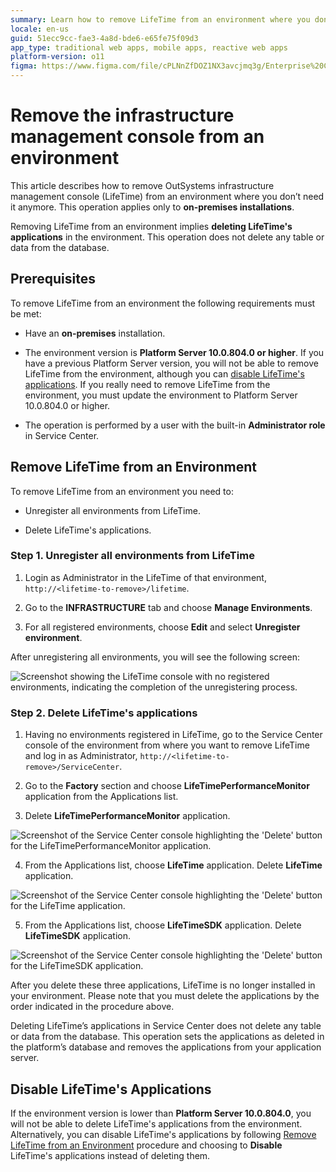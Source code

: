 ```yaml
---
summary: Learn how to remove LifeTime from an environment where you don’t need it anymore.
locale: en-us
guid: 51ecc9cc-fae3-4a8d-bde6-e65fe75f09d3
app_type: traditional web apps, mobile apps, reactive web apps
platform-version: o11
figma: https://www.figma.com/file/cPLNnZfDOZ1NX3avcjmq3g/Enterprise%20Customers?node-id=619:22
---
```


# Remove the infrastructure management console from an environment

This article describes how to remove OutSystems infrastructure management console (LifeTime) from an environment where you don’t need it anymore. This operation applies only to **on-premises installations**.

Removing LifeTime from an environment implies **deleting LifeTime's applications** in the environment. This operation does not delete any table or data from the database. 

## Prerequisites

To remove LifeTime from an environment the following requirements must be met:

* Have an **on-premises** installation.

* The environment version is **Platform Server 10.0.804.0 or higher**. If you have a previous Platform Server version, you will not be able to remove LifeTime from the environment, although you can [disable LifeTime's applications](https://success.outsystems.com/Support/Enterprise_Customers/Maintenance_and_Operations/Remove_the_infrastructure_management_console_from_an_environment#Disable_LifeTime's_Applications). If you really need to remove LifeTime from the environment, you must update the environment to Platform Server 10.0.804.0 or higher.

* The operation is performed by a user with the built-in **Administrator role** in Service Center.

## Remove LifeTime from an Environment

To remove LifeTime from an environment you need to:

* Unregister all environments from LifeTime.

* Delete LifeTime's applications.

### Step 1. Unregister all environments from LifeTime

1. Login as Administrator in the LifeTime of that environment, `http://<lifetime-to-remove>/lifetime`.

2. Go to the **INFRASTRUCTURE** tab and choose **Manage Environments**.

3. For all registered environments, choose **Edit** and select **Unregister environment**.

After unregistering all environments, you will see the following screen:

![Screenshot showing the LifeTime console with no registered environments, indicating the completion of the unregistering process.](images/remove-infra-mgmt-console_0.png "Unregistered Environments Screen")

### Step 2. Delete LifeTime's applications

1. Having no environments registered in LifeTime, go to the Service Center console of the environment from where you want to remove LifeTime and log in as Administrator, `http://<lifetime-to-remove>/ServiceCenter`.

2. Go to the **Factory** section and choose **LifeTimePerformanceMonitor** application from the Applications list.

3. Delete **LifeTimePerformanceMonitor** application.

![Screenshot of the Service Center console highlighting the 'Delete' button for the LifeTimePerformanceMonitor application.](images/remove-infra-mgmt-console_1.png "Delete LifeTimePerformanceMonitor Application")
 

4. From the Applications list, choose **LifeTime** application. Delete **LifeTime** application.

![Screenshot of the Service Center console highlighting the 'Delete' button for the LifeTime application.](images/remove-infra-mgmt-console_2.png "Delete LifeTime Application")
 

5. From the Applications list, choose **LifeTimeSDK** application. Delete **LifeTimeSDK** application.

![Screenshot of the Service Center console highlighting the 'Delete' button for the LifeTimeSDK application.](images/remove-infra-mgmt-console_3.png "Delete LifeTimeSDK Application")

 

After you delete these three applications, LifeTime is no longer installed in your environment. Please note that you must delete the applications by the order indicated in the procedure above.

Deleting LifeTime’s applications in Service Center does not delete any table or data from the database. This operation sets the applications as deleted in the platform’s database and removes the applications from your application server.

## Disable LifeTime's Applications

If the environment version is lower than **Platform Server 10.0.804.0**, you will not be able to delete LifeTime's applications from the environment. Alternatively, you can disable LifeTime's applications by following [Remove LifeTime from an Environment](https://success.outsystems.com/Support/Enterprise_Customers/Maintenance_and_Operations/Remove_the_infrastructure_management_console_from_an_environment#Remove_LifeTime_from_an_Environment) procedure and choosing to **Disable** LifeTime's applications instead of deleting them.

